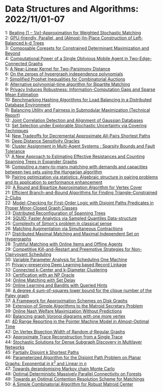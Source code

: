 # Data Structures and Algorithms: 2022/11/01-07  
1: [Beating $(1-1/e)$-Approximation for Weighted Stochastic Matching](https://doi.org/10.48550/arXiv.2210.17515)  
2: [GPU-friendly, Parallel, and (Almost-)In-Place Construction of  Left-Balanced k-d Trees](https://doi.org/10.48550/arXiv.2211.00120)  
3: [Composable Coresets for Constrained Determinant Maximization and Beyond](https://doi.org/10.48550/arXiv.2211.00289)  
4: [Computational Power of a Single Oblivious Mobile Agent in  Two-Edge-Connected Graphs](https://doi.org/10.48550/arXiv.2211.00332)  
5: [A Near-Linear Kernel for Two-Parsimony Distance](https://doi.org/10.48550/arXiv.2211.00378)  
6: [On the zeroes of hypergraph independence polynomials](https://doi.org/10.48550/arXiv.2211.00464)  
7: [Simplified Prophet Inequalities for Combinatorial Auctions](https://doi.org/10.48550/arXiv.2211.00707)  
8: [Alternative polynomial-time algorithm for Bipartite Matching](https://doi.org/10.48550/arXiv.2211.00711)  
9: [Privacy Induces Robustness: Information-Computation Gaps and Sparse Mean  Estimation](https://doi.org/10.48550/arXiv.2211.00724)  
10: [Benchmarking Hashing Algorithms for Load Balancing in a Distributed  Database Environment](https://doi.org/10.48550/arXiv.2211.00741)  
11: [Balancing Utility and Fairness in Submodular Maximization (Technical  Report)](https://doi.org/10.48550/arXiv.2211.00980)  
12: [Joint Correlation Detection and Alignment of Gaussian Databases](https://doi.org/10.48550/arXiv.2211.01069)  
13: [Set Selection under Explorable Stochastic Uncertainty via Covering  Techniques](https://doi.org/10.48550/arXiv.2211.01097)  
14: [New Tradeoffs for Decremental Approximate All-Pairs Shortest Paths](https://doi.org/10.48550/arXiv.2211.01152)  
15: [Deep Distance Sensitivity Oracles](https://doi.org/10.48550/arXiv.2211.02681)  
16: [Cluster Assignment in Multi-Agent Systems : Sparsity Bounds and Fault  Tolerance](https://doi.org/10.48550/arXiv.2211.01316)  
17: [A New Approach to Estimating Effective Resistances and Counting Spanning  Trees in Expander Graphs](https://doi.org/10.48550/arXiv.2211.01468)  
18: [Computing a many-to-many matching with demands and capacities between  two sets using the Hungarian algorithm](https://doi.org/10.48550/arXiv.2211.01612)  
19: [Pairing optimization via statistics: Algebraic structure in pairing  problems and its application to performance enhancement](https://doi.org/10.48550/arXiv.2211.01661)  
20: [A Round and Bipartize Approximation Algorithm for Vertex Cover](https://doi.org/10.48550/arXiv.2211.01699)  
21: [Efficient Branch-and-Bound Algorithms for Finding Triangle-Constrained  2-Clubs](https://doi.org/10.48550/arXiv.2211.01701)  
22: [Model-Checking for First-Order Logic with Disjoint Paths Predicates in  Proper Minor-Closed Graph Classes](https://doi.org/10.48550/arXiv.2211.01723)  
23: [Distributed Reconfiguration of Spanning Trees](https://doi.org/10.48550/arXiv.2211.01725)  
24: [SQUID: Faster Analytics via Sampled Quantiles Data-structure](https://doi.org/10.48550/arXiv.2211.01726)  
25: [Complexity of Simon's problem in classical sense](https://doi.org/10.48550/arXiv.2211.01776)  
26: [Matching Augmentation via Simultaneous Contractions](https://doi.org/10.48550/arXiv.2211.01912)  
27: [Distributed Maximal Matching and Maximal Independent Set on Hypergraphs](https://doi.org/10.48550/arXiv.2211.01945)  
28: [Truthful Matching with Online Items and Offline Agents](https://doi.org/10.48550/arXiv.2211.02004)  
29: [Competitive Kill-and-Restart and Preemptive Strategies for  Non-Clairvoyant Scheduling](https://doi.org/10.48550/arXiv.2211.02044)  
30: [Variable Parameter Analysis for Scheduling One Machine](https://doi.org/10.48550/arXiv.2211.02107)  
31: [Privacy-preserving Deep Learning based Record Linkage](https://doi.org/10.48550/arXiv.2211.02161)  
32: [Connected k-Center and k-Diameter Clustering](https://doi.org/10.48550/arXiv.2211.02176)  
33: [Certification with an NP Oracle](https://doi.org/10.48550/arXiv.2211.02257)  
34: [Online Matching with Set Delay](https://doi.org/10.48550/arXiv.2211.02394)  
35: [Online Learning and Bandits with Queried Hints](https://doi.org/10.48550/arXiv.2211.02703)  
36: [A degree 4 sum-of-squares lower bound for the clique number of the Paley  graph](https://doi.org/10.48550/arXiv.2211.02713)  
37: [A Framework for Approximation Schemes on Disk Graphs](https://doi.org/10.48550/arXiv.2211.02717)  
38: [Extension of Simple Algorithms to the Matroid Secretary Problem](https://doi.org/10.48550/arXiv.2211.02755)  
39: [Online Nash Welfare Maximization Without Predictions](https://doi.org/10.48550/arXiv.2211.03077)  
40: [Balancing graph Voronoi diagrams with one more vertex](https://doi.org/10.48550/arXiv.2211.03146)  
41: [4D Range Reporting in the Pointer Machine Model in Almost-Optimal Time](https://doi.org/10.48550/arXiv.2211.03161)  
42: [On Vertex Bisection Width of Random $d$-Regular Graphs](https://doi.org/10.48550/arXiv.2211.03206)  
43: [Approximate Trace Reconstruction from a Single Trace](https://doi.org/10.48550/arXiv.2211.03292)  
44: [Stochastic Solutions for Dense Subgraph Discovery in Multilayer Networks](https://doi.org/10.48550/arXiv.2211.03306)  
45: [Partially Disjoint k Shortest Paths](https://doi.org/10.48550/arXiv.2211.03335)  
46: [Parameterized Algorithm for the Disjoint Path Problem on Planar Graphs:  Exponential in $k^2$ and Linear in $n$](https://doi.org/10.48550/arXiv.2211.03341)  
47: [Towards derandomising Markov chain Monte Carlo](https://doi.org/10.48550/arXiv.2211.03487)  
48: [Optimal Deterministic Massively Parallel Connectivity on Forests](https://doi.org/10.48550/arXiv.2211.03530)  
49: [Towards an Optimal Contention Resolution Scheme for Matchings](https://doi.org/10.48550/arXiv.2211.03599)  
50: [A Simple Combinatorial Algorithm for Robust Matroid Center](https://doi.org/10.48550/arXiv.2211.03601)  